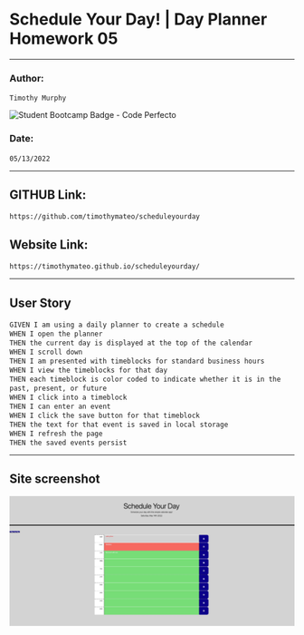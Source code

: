 # Schedule Your Day! | Day Planner Homework 05
---
### Author: 
```
Timothy Murphy
```
![Student Bootcamp Badge - Code Perfecto](https://img.shields.io/badge/BootCamp-CodePerfecto-green)

### Date: 
```
05/13/2022
```
---

## GITHUB Link: 
```
https://github.com/timothymateo/scheduleyourday
```
## Website Link: 
```
https://timothymateo.github.io/scheduleyourday/
```
---
## User Story

```
GIVEN I am using a daily planner to create a schedule
WHEN I open the planner
THEN the current day is displayed at the top of the calendar
WHEN I scroll down
THEN I am presented with timeblocks for standard business hours
WHEN I view the timeblocks for that day
THEN each timeblock is color coded to indicate whether it is in the past, present, or future
WHEN I click into a timeblock
THEN I can enter an event
WHEN I click the save button for that timeblock
THEN the text for that event is saved in local storage
WHEN I refresh the page
THEN the saved events persist
```
---
## Site screenshot

![Schedule Your Day - schedule tasks during the business hours with some color fun coded help.](./sitepic/scheduleyourday.jpg)

